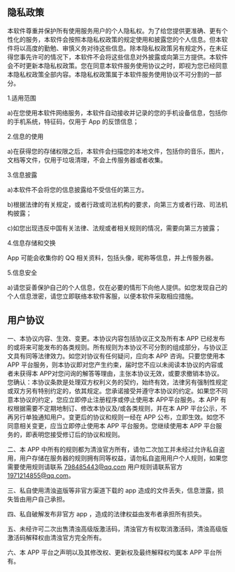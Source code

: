 
## 隐私政策

本软件尊重并保护所有使用服务用户的个人隐私权。为了给您提供更准确、更有个性化的服务，本软件会按照本隐私权政策的规定使用和披露您的个人信息。但本软件将以高度的勤勉、审慎义务对待这些信息。除本隐私权政策另有规定外，在未征得您事先许可的情况下，本软件不会将这些信息对外披露或向第三方提供。本软件会不时更新本隐私权政策。您在同意本软件服务使用协议之时，即视为您已经同意本隐私权政策全部内容。本隐私权政策属于本软件服务使用协议不可分割的一部分。

1.适用范围

a)在您使用本软件网络服务，本软件自动接收并记录的您的手机设备信息，包括你的手机系统，特征码，仅用于 App 的反馈信息；

2.信息的使用

a)在获得您的存储权限之后，本软件会扫描您的本地文件，包括你的音乐，图片，文档等文件，仅用于垃圾清理，不会上传服务器或者收集。

3.信息披露

a)本软件不会将您的信息披露给不受信任的第三方。

b)根据法律的有关规定，或者行政或司法机构的要求，向第三方或者行政、司法机构披露；

c)如您出现违反中国有关法律、法规或者相关规则的情况，需要向第三方披露；

4.信息存储和交换

App 可能会收集你的 QQ 相关资料，包括头像，昵称等信息，并上传服务器。

5.信息安全

a)请您妥善保护自己的个人信息，仅在必要的情形下向他人提供。如您发现自己的个人信息泄密，请您立即联络本软件客服，以便本软件采取相应措施。

## 用户协议

一、本协议内容、生效、变更。本协议内容包括协议正文及所有本 APP 已经发布的或将来可能发布的各类规则。所有规则为本协议不可分割的组成部分，与协议正文具有同等法律效力。如您对协议有任何疑问，应向本 APP 咨询。只要您使用本 APP 平台服务，则本协议即对您产生约束，届时您不应以未阅读本协议的内容或者未获得本 APP对您问询的解答等理由，主张本协议无效，或要求撤销本协议。您确认：本协议条款是处理双方权利义务的契约，始终有效，法律另有强制性规定或双方另有特别约定的，依其规定。您承诺接受并遵守本协议的约定。如果您不同意本协议的约定，您应立即停止注册程序或停止使用本 APP平台服务。本 APP 有权根据需要不定期地制订、修改本协议及/或各类规则，并在本 APP 平台公示，不再另行单独通知用户。变更后的协议和规则一经在 APP 公布，立即生效。如您不同意相关变更，应当立即停止使用本 APP 平台服务。您继续使用本 APP 平台服务的，即表明您接受修订后的协议和规则。

二、本 APP 中所有的规则都为清浊官方所有，请勿二次加工并未经过允许私自盗用，用户存储在服务器的规则拥有同等权益，请勿私自盗用用户个人规则，如果您需要使用规则请联系 798485443@qq.com 用户规则请联系官方 1971214855@qq.com。

三、私自使用清浊盗版等非官方渠道下载的 app 造成的文件丢失，信息泄露，损失皆由用户自己承担。

四、私自破解发布非官方 app ，造成的法律权益由发布者承担所有损失。

五、未经许可二次出售清浊高级版激活码，清浊官方有权取消激活码，清浊高级版激活码解释权由清浊官方完全所有。

六、本 APP 平台之声明以及其修改权、更新权及最终解释权均属本 APP 平台所有。

